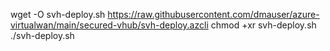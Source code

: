 
wget -O svh-deploy.sh https://raw.githubusercontent.com/dmauser/azure-virtualwan/main/secured-vhub/svh-deploy.azcli
chmod +xr svh-deploy.sh
./svh-deploy.sh